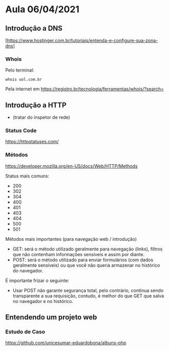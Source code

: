 # Aula 06/04/2021

## Introdução a DNS

[https://www.hostinger.com.br/tutoriais/entenda-e-configure-sua-zona-dns]

### Whois 

Pelo terminal:
```
whois uol.com.br
```

Pela internet em https://registro.br/tecnologia/ferramentas/whois/?search=


## Introdução a HTTP

- (tratar do inspetor de rede)

### Status Code

https://httpstatuses.com/

### Métodos

https://developer.mozilla.org/en-US/docs/Web/HTTP/Methods

Status mais comuns:
- 200
- 302
- 304
- 400
- 401
- 403
- 404
- 500
- 501

Métodos mais importantes (para navegação web / introdução)

- GET: será o método utilizado geralmente para navegação (links), filtros que não contenham informações sensíveis e assim por diante.
- POST: será o método utilizado para enviar formulários (com dados geralmente sensíveis) ou que você não queria armazenar no histórico do navegador.

É importante frizar o seguinte:
- Usar POST não garante segurança total, pelo contrário, continua sendo transparente a sua requisição, contudo, é melhor do que GET que salva no navegador e no histórico.

## Entendendo um projeto web

### Estudo de Caso

https://github.com/unicesumar-eduardobona/albuns-php
